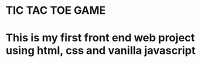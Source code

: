 #   TIC TAC TOE GAME
# This is my first front end web project using html, css and vanilla javascript
